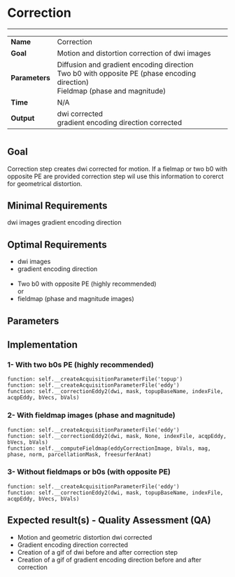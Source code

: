 # Correction
---

|                |                                                       |
|----------------|-------------------------------------------------------|
|**Name**        | Correction                                            |
|**Goal**        | Motion and distortion correction of dwi images        |
|**Parameters**  | Diffusion and gradient encoding direction <br> Two b0 with opposite PE (phase encoding direction) <br> Fieldmap (phase and magnitude)|
|**Time**        | N/A                                                   |
|**Output**      | dwi corrected <br> gradient encoding direction corrected|

#

## Goal

Correction step creates dwi corrected for motion. If a fielmap or two b0 with opposite PE are provided correction step wil use this information to corerct for geometrical distortion.


## Minimal Requirements

dwi images
gradient encoding direction

## Optimal Requirements

- dwi images <br>
- gradient encoding direction <br><br>
- Two b0 with opposite PE (highly recommended) <br>
or <br>
- fieldmap (phase and magnitude images)  <br>

## Parameters

## Implementation

### 1- With two b0s PE (highly recommended)

```{.python}
function: self.__createAcquisitionParameterFile('topup')
function: self.__createAcquisitionParameterFile('eddy')
function: self.__correctionEddy2(dwi, mask, topupBaseName, indexFile, acqpEddy, bVecs, bVals)
```

### 2- With fieldmap images (phase and magnitude)

```{.python}
function: self.__createAcquisitionParameterFile('eddy')
function: self.__correctionEddy2(dwi, mask, None, indexFile, acqpEddy, bVecs, bVals)
function: self.__computeFieldmap(eddyCorrectionImage, bVals, mag, phase, norm, parcellationMask, freesurferAnat)
```

### 3- Without fieldmaps or b0s (with opposite PE)

```{.python}
function: self.__createAcquisitionParameterFile('eddy')
function: self.__correctionEddy2(dwi, mask, topupBaseName, indexFile, acqpEddy, bVecs, bVals)
```

## Expected result(s) - Quality Assessment (QA)

- Motion and geometric distortion dwi corrected
- Gradient encoding direction corrected
- Creation of a gif of dwi before and after correction step
- Creation of a gif of gradient encoding direction before and after correction
 





